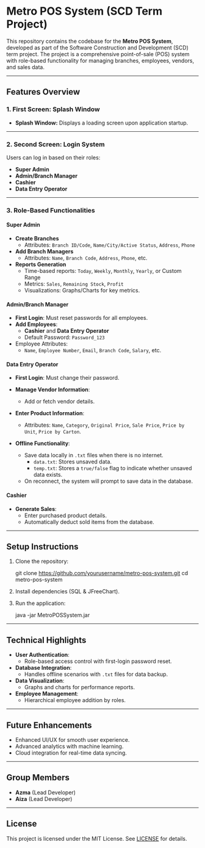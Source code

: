 # Metro POS System (SCD Term Project)

This repository contains the codebase for the **Metro POS System**, developed as part of the Software Construction and Development (SCD) term project. The project is a comprehensive point-of-sale (POS) system with role-based functionality for managing branches, employees, vendors, and sales data.

---

## Features Overview

### 1. First Screen: Splash Window
- **Splash Window:** Displays a loading screen upon application startup.

---

### 2. Second Screen: Login System
Users can log in based on their roles:
- **Super Admin**
- **Admin/Branch Manager**
- **Cashier**
- **Data Entry Operator**

---

### 3. Role-Based Functionalities

#### **Super Admin**
- **Create Branches**
  - Attributes: `Branch ID/Code`, `Name/City/Active Status`, `Address`, `Phone`
- **Add Branch Managers**
  - Attributes: `Name`, `Branch Code`, `Address`, `Phone`, etc.
- **Reports Generation**
  - Time-based reports: `Today`, `Weekly`, `Monthly`, `Yearly`, or Custom Range
  - Metrics: `Sales`, `Remaining Stock`, `Profit`
  - Visualizations: Graphs/Charts for key metrics.

#### **Admin/Branch Manager**
- **First Login**: Must reset passwords for all employees.
- **Add Employees**:
  - **Cashier** and **Data Entry Operator**
  - Default Password: `Password_123`
- Employee Attributes:
  - `Name`, `Employee Number`, `Email`, `Branch Code`, `Salary`, etc.

#### **Data Entry Operator**
- **First Login**: Must change their password.
- **Manage Vendor Information**:
  - Add or fetch vendor details.
- **Enter Product Information**:
  - Attributes: `Name`, `Category`, `Original Price`, `Sale Price`, `Price by Unit`, `Price by Carton`.

- **Offline Functionality**:
  - Save data locally in `.txt` files when there is no internet.
    - `data.txt`: Stores unsaved data.
    - `temp.txt`: Stores a `true/false` flag to indicate whether unsaved data exists.
  - On reconnect, the system will prompt to save data in the database.

#### **Cashier**
- **Generate Sales**:
  - Enter purchased product details.
  - Automatically deduct sold items from the database.

---

## Setup Instructions

1. Clone the repository:

   git clone https://github.com/yourusername/metro-pos-system.git
   cd metro-pos-system
   
2. Install dependencies (SQL & JFreeChart).
3. Run the application:
   
   java -jar MetroPOSSystem.jar

---

## Technical Highlights

- **User Authentication**:
  - Role-based access control with first-login password reset.
- **Database Integration**:
  - Handles offline scenarios with `.txt` files for data backup.
- **Data Visualization**:
  - Graphs and charts for performance reports.
- **Employee Management**:
  - Hierarchical employee addition by roles.

---

## Future Enhancements
- Enhanced UI/UX for smooth user experience.
- Advanced analytics with machine learning.
- Cloud integration for real-time data syncing.

---

## Group Members
- **Azma** (Lead Developer)
- **Aiza** (Lead Developer)

---

## License
This project is licensed under the MIT License. See [LICENSE](LICENSE) for details.
